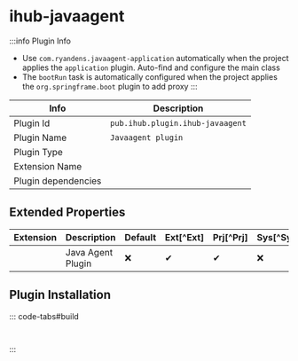 # ihub-javaagent

:::info Plugin Info

- Use `com.ryandens.javaagent-application` automatically when the project applies the `application` plugin. Auto-find and configure the main class
- The `bootRun` task is automatically configured when the project applies the `org.springframe.boot` plugin to add proxy
  :::

| Info                | Description                      |
| ------------------- | -------------------------------- |
| Plugin Id           | `pub.ihub.plugin.ihub-javaagent` |
| Plugin Name         | `Javaagent plugin`               |
| Plugin Type         |                                  |
| Extension Name      |                                  |
| Plugin dependencies |                                  |

## Extended Properties

| Extension | Description       | Default | Ext[^Ext] | Prj[^Prj] | Sys[^Sys] | Env[^Env] |
| --------- | ----------------- | ------- | ------------------------------------------------------------- | ------------------------------------------------------------- | ------------------------------------------------------------- | ------------------------------------------------------------- |
|           | Java Agent Plugin | ❌       | ✔                                                             | ✔                                                             | ❌                                                             | ❌                                                             |

## Plugin Installation

::: code-tabs#build



```kotlin
```



```groovy
```

:::

